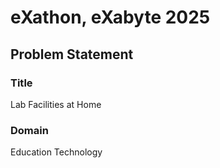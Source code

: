 # eXathon, eXabyte 2025

## Problem Statement

### Title
Lab Facilities at Home

### Domain
Education Technology
